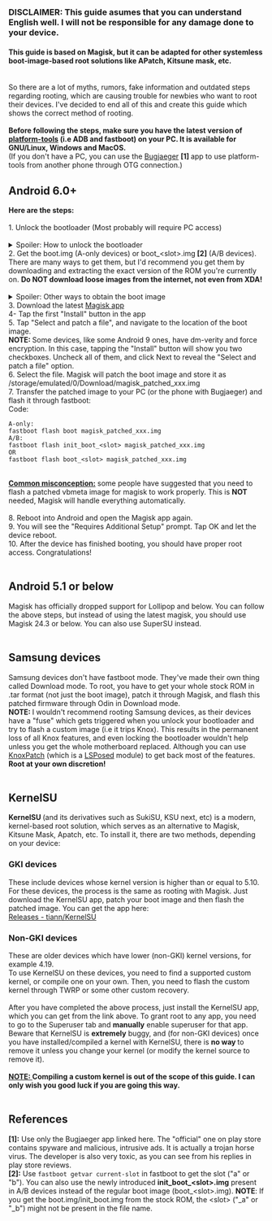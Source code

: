 
<h3>DISCLAIMER: This guide asumes that you can understand English well. I will not be responsible for any damage done to your device.​</h3><h4><b>This guide is based on Magisk, but it can be adapted for other systemless boot-image-based root solutions like APatch, Kitsune mask, etc.</b>​</h4><br>
So there are a lot of myths, rumors, fake information and outdated steps regarding rooting, which are causing trouble for newbies who want to root their devices. I've decided to end all of this and create this guide which shows the correct method of rooting.<br>
<br>
<b>Before following the steps, make sure you have the latest version of </b><a href="https://developer.android.com/tools/releases/platform-tools" target="_blank" class="link link--external" rel="ugc nofollow ugc noopener"><b>platform-tools</b></a><b> (i.e ADB and fastboot) on your PC. It is available for GNU/Linux, Windows and MacOS.</b><br>
(If you don't have a PC, you can use the <a href="https://drive.google.com/file/d/15XT8FvcPKUH-fOsJTTUauEdC87fJevyp/view?usp=drive_link" target="_blank" class="link link--external" rel="ugc nofollow ugc noopener">Bugjaeger</a> <b>[1] </b>app to use platform-tools from another phone through OTG connection.)<br>
<h2>Android 6.0+​</h2><b>Here are the steps:</b>
<br><br>
1. Unlock the bootloader (Most probably will require PC access)<br>
<br>
<details>
  <summary>Spoiler: How to unlock the bootloader</summary>

<div class="bbCodeSpoiler-content">
<br>
<a href="https://github.com/melontini/bootloader-unlock-wall-of-shame" target="_blank" class="link link--external" rel="ugc nofollow ugc noopener">This page</a> shows the method of unlocking the bootloader on major brands and SoCs.<br>

If none of these work for you, try the traditional method:<br>
1. Go to Settings &gt; About device (or something similar) and tap "Build number" several times rapidly until you get the "You are now a developer!" toast.<br>
2. Enable OEM unlocking in Developer Options, and reboot to fastboot/bootloader mode.<br>
3. Connect the device to your PC (or the phone with Bugjaeger) and run:<br>


<div class="bbCodeBlock bbCodeBlock--screenLimited bbCodeBlock--code">
	<div class="bbCodeBlock-title">
		Code:
	</div>
	<div class="bbCodeBlock-content" dir="ltr">
		<pre class="bbCodeCode" dir="ltr" data-xf-init="code-block" data-lang=""><code>fastboot flashing unlock
OR
fastboot oem unlock</code></pre>
	</div>
</div>(If one fails, try the other)<br>
4- Confirm the unlock by pressing the Volume UP button.<br>
5. All your data will be erased and the device will be unlocked.</div>
		</div>
	</div>
</div><hr>
</details>
2. Get the boot.img (A-only devices) or boot_&lt;slot&gt;.img<b> [2]</b> (A/B devices). There are many ways to get them, but I'd recommend you get them by downloading and extracting the exact version of the ROM you're currently on. <b>Do NOT download loose images from the internet, not even from XDA!<br>
</b>
<br>
<details>
	<summary>Spoiler: Other ways to obtain the boot image</summary>
			<div class="bbCodeBlock-content"><h2>1. For A/B devices (universal):​</h2>Temporarily install a pre-rooted ("bvS") GSI (Generic System Image) which corresponds to your current Android version (For example, <a href="https://sourceforge.net/projects/andyyan-gsi/files/lineage-21-td/lineage-21.0-20250322-UNOFFICIAL-arm64_bvS.img.gz/download" target="_blank" class="link link--external" rel="ugc nofollow ugc noopener">this</a>) using the <a href="https://f-droid.org/en/packages/vegabobo.dsusideloader/" target="_blank" class="link link--external" rel="ugc nofollow ugc noopener">DSU Sideloader</a> app (DO NOT use fastbootd or anything else, as we only want the GSI temporarily). Remember to unzip the .gz/.xz file first to get the GSI's .img file. After rebooting into the GSI, enable USB Debugging and type any one of these ADB commands:<br>

	
	


<div class="bbCodeBlock bbCodeBlock--screenLimited bbCodeBlock--code">
	<div class="bbCodeBlock-title">
		Code:
	</div>
	<div class="bbCodeBlock-content" dir="ltr">
		<pre class="bbCodeCode" dir="ltr" data-xf-init="code-block" data-lang=""><code>adb shell su -c dd if=/dev/block/bootdevice/by-name/boot_&lt;slot&gt; of=/sdcard/boot_&lt;slot&gt;.img
OR
adb shell su -c dd if=/dev/block/bootdevice/by-name/init_boot_&lt;slot&gt; of=/sdcard/init_boot_&lt;slot&gt;.img</code></pre>
	</div>
</div>(Grant root if asked)<br>
Now pull the boot image to your PC using ADB:<br>

	
	


<div class="bbCodeBlock bbCodeBlock--screenLimited bbCodeBlock--code">
	<div class="bbCodeBlock-title">
		Code:
	</div>
	<div class="bbCodeBlock-content" dir="ltr">
		<pre class="bbCodeCode" dir="ltr" data-xf-init="code-block" data-lang=""><code>adb pull /sdcard/boot_&lt;slot&gt;.img
OR
adb pull /sdcard/init_boot_&lt;slot&gt;.img</code></pre>
	</div>
</div>The boot image will be saved in the mtkclient folder.<br>
<h2>2. Most Mediatek devices:​</h2>You can use <a href="https://github.com/bkerler/mtkclient" target="_blank" class="link link--external" rel="ugc nofollow ugc noopener">mtkclient</a> to pull the boot image from Mediatek devices. It can be used for many other things, for example to unlock the bootloader (as you may already know from the link I gave for bootloader unlock methods). The installation instructions are clearly given on the GitHub page, so I won't provide additional steps. Once you have installed mtkclient, you can use these commands:<br>

	
	


<div class="bbCodeBlock bbCodeBlock--screenLimited bbCodeBlock--code">
	<div class="bbCodeBlock-title">
		Code:
	</div>
	<div class="bbCodeBlock-content" dir="ltr">
		<pre class="bbCodeCode" dir="ltr" data-xf-init="code-block" data-lang=""><code>For A-only devices:
mtk r boot boot.img
For A/B devices:
mtk r boot_&lt;slot&gt; boot_&lt;slot&gt;.img
OR
mtk r init_boot_&lt;slot&gt; init_boot_&lt;slot&gt;.img</code></pre>
	</div>
</div><h2>3. Tecno/Infinix devices with Unisoc (Spreadtrum) CPU:​</h2>(Please correct me if I'm wrong about if it's Unisoc-specific or not or if it works for Infinix or not, I've tried this only on a Tecno KL4 with Unisoc processor)<br>
You can use the following fastboot commands to get the boot image:<br>

	
	


<div class="bbCodeBlock bbCodeBlock--screenLimited bbCodeBlock--code">
	<div class="bbCodeBlock-title">
		Code:
	</div>
	<div class="bbCodeBlock-content" dir="ltr">
		<pre class="bbCodeCode" dir="ltr" data-xf-init="code-block" data-lang=""><code>A-only devices:
fastboot oem pull boot
A/B devices:
fastboot oem pull boot_&lt;slot&gt;
OR
fastboot oem pull init_boot_&lt;slot&gt;</code></pre>
	</div>
</div>The boot image file will be saved as a file called <b>data.out</b>. Change the extension to .img and rename it accordingly. Funny thing is that it works even with the bootloader locked and OEM unlocking disabled, but since Step 1 was to unlock your bootloader, I asume your bootloader is unlocked at this point.</div>
		</div>
	</div>
</div><hr>
</details>
3. Download the latest <a href="https://github.com/topjohnwu/Magisk/releases" target="_blank" class="link link--external" rel="ugc nofollow ugc noopener">Magisk app</a><br>
4- Tap the first "Install" button in the app<br>
5. Tap "Select and patch a file", and navigate to the location of the boot image.<br>
<b>NOTE: </b>Some devices, like some Android 9 ones, have dm-verity and force encryption. In this case, tapping the "Install" button will show you two checkboxes. Uncheck all of them, and click Next to reveal the "Select and patch a file" option.<br>
6. Select the file. Magisk will patch the boot image and store it as /storage/emulated/0/Download/magisk_patched_xxx.img<br>
7. Transfer the patched image to your PC (or the phone with Bugjaeger) and flash it through fastboot:<br>

	
	


<div class="bbCodeBlock bbCodeBlock--screenLimited bbCodeBlock--code">
	<div class="bbCodeBlock-title">
		Code:
	</div>
	<div class="bbCodeBlock-content" dir="ltr">
		<pre class="bbCodeCode" dir="ltr" data-xf-init="code-block" data-lang=""><code>A-only:
fastboot flash boot magisk_patched_xxx.img
A/B:
fastboot flash init_boot_&lt;slot&gt; magisk_patched_xxx.img
OR
fastboot flash boot_&lt;slot&gt; magisk_patched_xxx.img</code></pre>
	</div><br>
</div><b><u>Common misconception:</u></b> some people have suggested that you need to flash a patched vbmeta image for magisk to work properly. This is <b>NOT</b> needed, Magisk will handle everything automatically.<br>
<br>
8. Reboot into Android and open the Magisk app again.<br>
9. You will see the "Requires Additional Setup" prompt. Tap OK and let the device reboot.<br>
10. After the device has finished booting, you should have proper root access. Congratulations!<br>
<br>
<h2>Android 5.1 or below​</h2>Magisk has officially dropped support for Lollipop and below. You can follow the above steps, but instead of using the latest magisk, you should use Magisk 24.3 or below. You can also use SuperSU instead.<br>
<br>
<h2>Samsung devices​</h2>Samsung devices don't have fastboot mode. They've made their own thing called Download mode. To root, you have to get your whole stock ROM in .tar format (not just the boot image), patch it through Magisk, and flash this patched firmware through Odin in Download mode.<br>
<b>NOTE: </b>I wouldn't recommend rooting Samsung devices, as their devices have a "fuse" which gets triggered when you unlock your bootloader and try to flash a custom image (i.e it trips Knox). This results in the permanent loss of all Knox features, and even locking the bootloader wouldn't help unless you get the whole motherboard replaced. Although you can use <a href="https://github.com/salvogiangri/KnoxPatch" target="_blank" class="link link--external" rel="ugc nofollow ugc noopener">KnoxPatch</a> (which is a <a href="https://github.com/mywalkb/LSPosed_mod/releases" target="_blank" class="link link--external" rel="ugc nofollow ugc noopener">LSPosed</a> module) to get back most of the features. <b>Root at your own discretion!</b><br>
<br>
<h2><b>KernelSU</b>​</h2><b>KernelSU </b>(and its derivatives such as SukiSU, KSU next, etc) is a modern, kernel-based root solution, which serves as an alternative to Magisk, Kitsune Mask, Apatch, etc. To install it, there are two methods, depending on your device:<br>
<h3>GKI devices​</h3>These include devices whose kernel version is higher than or equal to 5.10.<br>
For these devices, the process is the same as rooting with Magisk. Just download the KernelSU app, patch your boot image and then flash the patched image. You can get the app here:<br>

	

					
<a href="https://github.com/tiann/KernelSU/releases" class="link link--external fauxBlockLink-blockLink" target="_blank" rel="ugc nofollow ugc noopener" data-proxy-href="">
						Releases - tiann/KernelSU
					</a>

						
</span>
				</div>
			</div>
		</div>
	</div>
<h3>Non-GKI devices​</h3>These are older devices which have lower (non-GKI) kernel versions, for example 4.19.<br>
To use KernelSU on these devices, you need to find a supported custom kernel, or compile one on your own. Then, you need to flash the custom kernel through TWRP or some other custom recovery.<br>
<br>
After you have completed the above process, just install the KernelSU app, which you can get from the link above. To grant root to any app, you need to go to the Superuser tab and <b>manually</b> enable superuser for that app.<br>
Beware that KernelSU is <b>extremely</b> buggy, and (for non-GKI devices) once you have installed/compiled a kernel with KernelSU, there is <b>no way </b>to remove it unless you change your kernel (or modify the kernel source to remove it).<br>
<br>
<b><u>NOTE: </u>Compiling a custom kernel is out of the scope of this guide. I can only wish you good luck if you are going this way.</b><br>
<br>
<h2>References​</h2><b>[1]:</b> Use only the Bugjaeger app linked here. The "official" one on play store contains spyware and malicious, intrusive ads. It is actually a trojan horse virus. The developer is also very toxic, as you can see from his replies in play store reviews.<br>
<b>[2]:</b> Use <code class="bbCodeInline">fastboot getvar current-slot</code> in fastboot to get the slot ("a" or "b"). You can also use the newly introduced <b>init_boot_&lt;slot&gt;.img</b> present in A/B devices instead of the regular boot image (boot_&lt;slot&gt;.img). <b> NOTE</b>: If you get the boot.img/init_boot.img from the stock ROM, the &lt;slot&gt; ("_a" or "_b") might not be present in the file name.</div>
